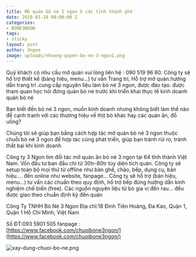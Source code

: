 ```yaml
---
title: Mở quán bò né 3 ngon ở các tỉnh thành phố
date: 2019-01-18 00:00:00 Z
categories:
- BONE3NGON
tags:
- sticky
layout: post
author: 3ngon
image: uploads/nhuong-quyen-bo-ne-3-ngon1.png
---
```


 Quý khách có nhu cầu mở quán vui lòng liên hệ : 090 519 96 80. Công ty sẽ hổ trợ thiết kế (bảng hiệu, menu…) tư vấn Trang trí, Hỗ trợ mở quán.hướng dẫn trang trí .cung cấp nguyên liệu làm bò né 3 ngon, được đào tạo. được tham quan học hỏi đứng quán bò né trước khi triển khai thực tế kinh doanh quán bò né


Bạn biết đến bò né 3 ngon, muốn kinh doanh  nhưng không biết làm thế nào để cạnh tranh với các thương hiệu về thịt bò khác hay các quán ăn, đồ uống?

Chúng tôi sẽ giúp bạn bằng cách hợp tác mở quán bò né 3 ngon thuộc chuỗi bò né 3 ngon để hợp tác cùng phát triển, giúp bạn tránh rủi ro, tránh thất bại khi kinh doanh

Công ty 3 Ngon tìm đối tác mở quán ăn bò né  3 ngon tại 64 tỉnh thành Việt Nam.
Vốn đầu tư ban đầu chỉ từ 30tr-80tr tùy diện tích quán. Công ty sẽ setup toàn bộ mọi thứ từ offline như bàn ghế, chảo, bếp, dụng cụ, bản hiệu…. đến online như website, fanpage… 
Công ty sẽ hổ trợ (bản hiệu, menu…) tư vấn các chuẩn theo quy định, hổ trợ bếp đứng hướng dẫn kinh nghiệm chế biến (free). Các nguồn nguyên liệu từ bò gia vị đến rau… đều được giao theo chuẩn định kỳ đến quán

Công Ty TNHH Bò Né 3 Ngon
Địa chỉ:18 Đinh Tiên Hoàng, Đa Kao, Quận 1, Quận 1 Hồ Chí Minh, Việt Nam

Số ĐT:093 5901 505
fanpage :[https://www.facebook.com/chuoibone3ngon/](https://www.facebook.com/chuoibone3ngon/)

![xay-dung-chuoi-bo-ne.png](/uploads/xay-dung-chuoi-bo-ne.png)

